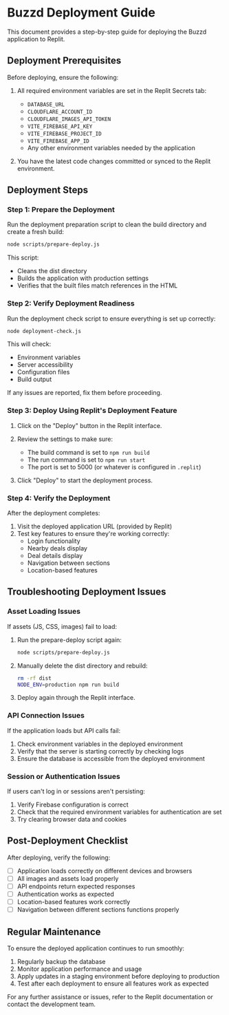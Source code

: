 # Buzzd Deployment Guide

This document provides a step-by-step guide for deploying the Buzzd application to Replit.

## Deployment Prerequisites

Before deploying, ensure the following:

1. All required environment variables are set in the Replit Secrets tab:
   - `DATABASE_URL`
   - `CLOUDFLARE_ACCOUNT_ID`
   - `CLOUDFLARE_IMAGES_API_TOKEN`
   - `VITE_FIREBASE_API_KEY`
   - `VITE_FIREBASE_PROJECT_ID`
   - `VITE_FIREBASE_APP_ID`
   - Any other environment variables needed by the application

2. You have the latest code changes committed or synced to the Replit environment.

## Deployment Steps

### Step 1: Prepare the Deployment

Run the deployment preparation script to clean the build directory and create a fresh build:

```bash
node scripts/prepare-deploy.js
```

This script:
- Cleans the dist directory
- Builds the application with production settings
- Verifies that the built files match references in the HTML

### Step 2: Verify Deployment Readiness

Run the deployment check script to ensure everything is set up correctly:

```bash
node deployment-check.js
```

This will check:
- Environment variables
- Server accessibility
- Configuration files
- Build output

If any issues are reported, fix them before proceeding.

### Step 3: Deploy Using Replit's Deployment Feature

1. Click on the "Deploy" button in the Replit interface.
2. Review the settings to make sure:
   - The build command is set to `npm run build`
   - The run command is set to `npm run start`
   - The port is set to 5000 (or whatever is configured in `.replit`)

3. Click "Deploy" to start the deployment process.

### Step 4: Verify the Deployment

After the deployment completes:

1. Visit the deployed application URL (provided by Replit)
2. Test key features to ensure they're working correctly:
   - Login functionality
   - Nearby deals display
   - Deal details display
   - Navigation between sections
   - Location-based features

## Troubleshooting Deployment Issues

### Asset Loading Issues

If assets (JS, CSS, images) fail to load:

1. Run the prepare-deploy script again:
   ```bash
   node scripts/prepare-deploy.js
   ```

2. Manually delete the dist directory and rebuild:
   ```bash
   rm -rf dist
   NODE_ENV=production npm run build
   ```

3. Deploy again through the Replit interface.

### API Connection Issues

If the application loads but API calls fail:

1. Check environment variables in the deployed environment
2. Verify that the server is starting correctly by checking logs
3. Ensure the database is accessible from the deployed environment

### Session or Authentication Issues

If users can't log in or sessions aren't persisting:

1. Verify Firebase configuration is correct
2. Check that the required environment variables for authentication are set
3. Try clearing browser data and cookies

## Post-Deployment Checklist

After deploying, verify the following:

- [ ] Application loads correctly on different devices and browsers
- [ ] All images and assets load properly
- [ ] API endpoints return expected responses
- [ ] Authentication works as expected
- [ ] Location-based features work correctly
- [ ] Navigation between different sections functions properly

## Regular Maintenance

To ensure the deployed application continues to run smoothly:

1. Regularly backup the database
2. Monitor application performance and usage
3. Apply updates in a staging environment before deploying to production
4. Test after each deployment to ensure all features work as expected

For any further assistance or issues, refer to the Replit documentation or contact the development team.